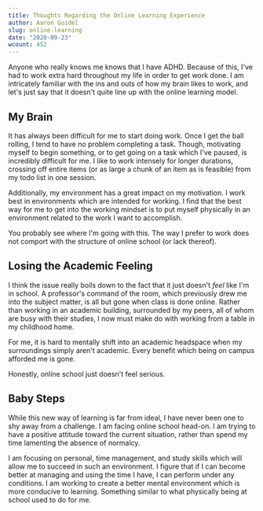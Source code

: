 ```yaml
---
title: Thoughts Regarding the Online Learning Experience
author: Aaron Goidel
slug: online-learning
date: "2020-09-23"
wcount: 452
---
```


Anyone who really knows me knows that I have ADHD. Because of this, I've had to work extra hard throughout my life in order to get work done. I am intricately familiar with the ins and outs of how my brain likes to work, and let's just say that it doesn't quite line up with the online learning model.

## My Brain

It has always been difficult for me to start doing work. Once I get the ball rolling, I tend to have no problem completing a task. Though, motivating myself to begin something, or to get going on a task which I've paused, is incredibly difficult for me. I like to work intensely for longer durations, crossing off entire items (or as large a chunk of an item as is feasible) from my todo list in one session.

Additionally, my environment has a great impact on my motivation. I work best in environments which are intended for working. I find that the best way for me to get into the working mindset is to put myself physically in an environment related to the work I want to accomplish.

You probably see where I'm going with this. The way I prefer to work does not comport with the structure of online school (or lack thereof).

## Losing the Academic Feeling

I think the issue really boils down to the fact that it just doesn't _feel_ like I'm in school. A professor's command of the room, which previously drew me into the subject matter, is all but gone when class is done online. Rather than working in an academic building, surrounded by my peers, all of whom are busy with their studies, I now must make do with working from a table in my childhood home.

For me, it is hard to mentally shift into an academic headspace when my surroundings simply aren't academic. Every benefit which being on campus afforded me is gone.

Honestly, online school just doesn't feel serious.

## Baby Steps

While this new way of learning is far from ideal, I have never been one to shy away from a challenge. I am facing online school head-on. I am trying to have a positive attitude toward the current situation, rather than spend my time lamenting the absence of normalcy.

I am focusing on personal, time management, and study skills which will allow me to succeed in such an environment. I figure that if I can become better at managing and using the time I have, I can perform under any conditions. I am working to create a better mental environment which is more conducive to learning. Something similar to what physically being at school used to do for me.
